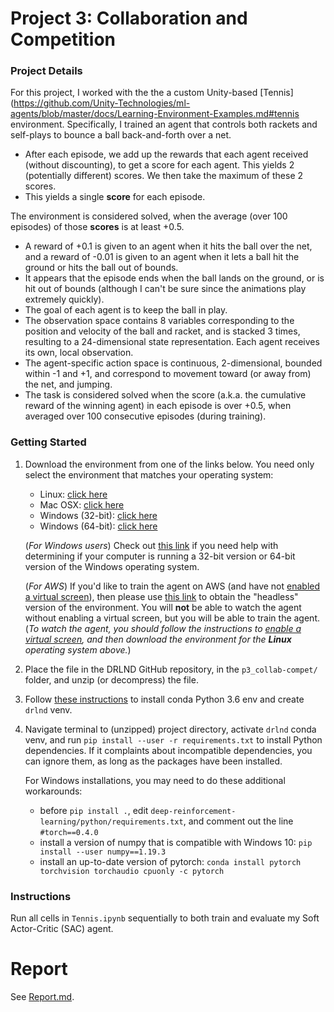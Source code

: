 # Project 3: Collaboration and Competition

### Project Details

For this project, I worked with the the a custom Unity-based [Tennis](https://github.com/Unity-Technologies/ml-agents/blob/master/docs/Learning-Environment-Examples.md#tennis environment. Specifically, I trained an agent that controls both rackets and self-plays to bounce a ball back-and-forth over a net.

- After each episode, we add up the rewards that each agent received (without discounting), to get a score for each agent. This yields 2 (potentially different) scores. We then take the maximum of these 2 scores.
- This yields a single **score** for each episode.

The environment is considered solved, when the average (over 100 episodes) of those **scores** is at least +0.5.


* A reward of +0.1 is given to an agent when it hits the ball over the net, and a reward of -0.01 is given to an agent when it lets a ball hit the ground or hits the ball out of bounds.
* It appears that the episode ends when the ball lands on the ground, or is hit out of bounds (although I can't be sure since the animations play extremely quickly).
* The goal of each agent is to keep the ball in play.
* The observation space contains 8 variables corresponding to the position and velocity of the ball and racket, and is stacked 3 times, resulting to a 24-dimensional state representation. Each agent receives its own, local observation.
* The agent-specific action space is continuous, 2-dimensional, bounded within -1 and +1, and correspond to movement toward (or away from) the net, and jumping.
* The task is considered solved when the score (a.k.a. the cumulative reward of the winning agent) in each episode is over +0.5, when averaged over 100 consecutive episodes (during training).

### Getting Started

1. Download the environment from one of the links below.  You need only select the environment that matches your operating system:
    - Linux: [click here](https://s3-us-west-1.amazonaws.com/udacity-drlnd/P3/Tennis/Tennis_Linux.zip)
    - Mac OSX: [click here](https://s3-us-west-1.amazonaws.com/udacity-drlnd/P3/Tennis/Tennis.app.zip)
    - Windows (32-bit): [click here](https://s3-us-west-1.amazonaws.com/udacity-drlnd/P3/Tennis/Tennis_Windows_x86.zip)
    - Windows (64-bit): [click here](https://s3-us-west-1.amazonaws.com/udacity-drlnd/P3/Tennis/Tennis_Windows_x86_64.zip)
    
    (_For Windows users_) Check out [this link](https://support.microsoft.com/en-us/help/827218/how-to-determine-whether-a-computer-is-running-a-32-bit-version-or-64) if you need help with determining if your computer is running a 32-bit version or 64-bit version of the Windows operating system.

    (_For AWS_) If you'd like to train the agent on AWS (and have not [enabled a virtual screen](https://github.com/Unity-Technologies/ml-agents/blob/master/docs/Training-on-Amazon-Web-Service.md)), then please use [this link](https://s3-us-west-1.amazonaws.com/udacity-drlnd/P3/Tennis/Tennis_Linux_NoVis.zip) to obtain the "headless" version of the environment.  You will **not** be able to watch the agent without enabling a virtual screen, but you will be able to train the agent.  (_To watch the agent, you should follow the instructions to [enable a virtual screen](https://github.com/Unity-Technologies/ml-agents/blob/master/docs/Training-on-Amazon-Web-Service.md), and then download the environment for the **Linux** operating system above._)

2. Place the file in the DRLND GitHub repository, in the `p3_collab-compet/` folder, and unzip (or decompress) the file. 

3. Follow [these instructions](https://github.com/udacity/deep-reinforcement-learning#dependencies) to install conda Python 3.6 env and create `drlnd` venv.

4. Navigate terminal to (unzipped) project directory, activate `drlnd` conda venv, and run `pip install --user -r requirements.txt` to install Python dependencies. If it complaints about incompatible dependencies, you can ignore them, as long as the packages have been installed.

    For Windows installations, you may need to do these additional workarounds:

    * before `pip install .`, edit `deep-reinforcement-learning/python/requirements.txt`, and comment out the line `#torch==0.4.0`
    * install a version of numpy that is compatible with Windows 10: `pip install --user numpy==1.19.3`
    * install an up-to-date version of pytorch: `conda install pytorch torchvision torchaudio cpuonly -c pytorch`

### Instructions

Run all cells in `Tennis.ipynb` sequentially to both train and evaluate my Soft Actor-Critic (SAC) agent.

# Report

See [Report.md](Report.md).